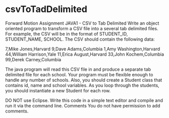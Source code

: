 # csvToTadDelimited

Forward Motion Assignment 
JAVA1 - CSV to Tab Delimited
Write an object oriented program to transform a CSV file into a several tab delimited files.  For example, the CSV will be in the format of STUDENT_ID, STUDENT_NAME, SCHOOL.  The CSV should contain the following data:

7,Mike Jones,Harvard
9,Dave Adams,Columbia
1,Amy Washington,Harvard
44,William Harrison,Yale
11,Erica August,Harvard
33,John Kochem,Columbia
99,Derek Carney,Columbia

The java program will read this CSV file in and produce a separate tab delimited file for each school.  Your program must be flexible enough to handle any number of schools.  Also, you should create a Student class that contains id, name and school variables.  As you loop through the students, you should instantiate a new Student for each row.

DO NOT use Eclipse.  Write this code in a simple text editor and compile and run it via the command line.
Comments
You do not have permission to add comments.
